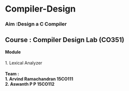 # Compiler-Design

<h3>Aim :Design a C Compiler</h3>

<h2> Course : Compiler Design Lab (CO351)</h2>
<h4>Module</h4>
1. Lexical Analyzer<br>

<h4>Team : <br>
1. Arvind Ramachandran 15CO111<br>
2. Aswanth P P 15CO112 <br>
